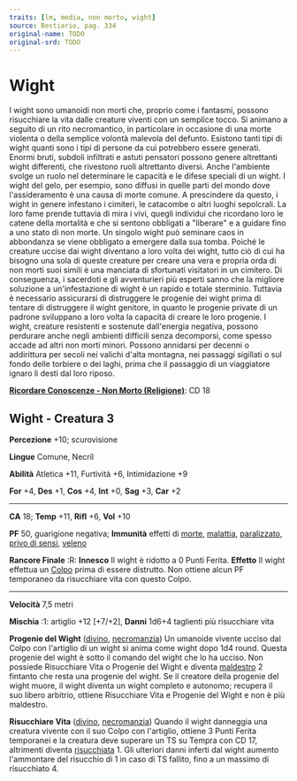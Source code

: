 ```yaml
---
traits: [lm, media, non morto, wight]
source: Bestiario, pag. 334
original-name: TODO
original-srd: TODO
---
```


# Wight

I wight sono umanoidi non morti che, proprio come i fantasmi, possono
risucchiare la vita dalle creature viventi con un semplice tocco. Si animano a
seguito di un rito necromantico, in particolare in occasione di una morte
violenta o della semplice volontà malevola del defunto. Esistono tanti tipi di
wight quanti sono i tipi di persone da cui potrebbero essere generati. Enormi
bruti, subdoli infiltrati e astuti pensatori possono genere altrettanti wight
differenti, che rivestono ruoli altrettanto diversi. Anche l'ambiente svolge un
ruolo nel determinare le capacità e le difese speciali di un wight. I wight del
gelo, per esempio, sono diffusi in quelle parti del mondo dove l'assideramento è
una causa di morte comune. A prescindere da questo, i wight in genere infestano
i cimiteri, le catacombe o altri luoghi sepolcrali. La loro fame prende tuttavia
di mira i vivi, quegli individui che ricordano loro le catene della mortalità e
che si sentono obbligati a "liberare" e a guidare fino a uno stato di non morte.
Un singolo wight può seminare caos in abbondanza se viene obbligato a emergere
dalla sua tomba. Poiché le creature uccise dai wight diventano a loro volta dei
wight, tutto ciò di cui ha bisogno una sola di queste creature per creare una
vera e propria orda di non morti suoi simili è una manciata di sfortunati
visitatori in un cimitero. Di conseguenza, i sacerdoti e gli avventurieri più
esperti sanno che la migliore soluzione a un'infestazione di wight è un rapido e
totale sterminio. Tuttavia è necessario assicurarsi di distruggere le progenie
dei wight prima di tentare di distruggere il wight genitore, in quanto le
progenie private di un padrone sviluppano a loro volta la capacità di creare le
loro progenie. I wight, creature resistenti e sostenute dall'energia negativa,
possono perdurare anche negli ambienti difficili senza decomporsi, come spesso
accade ad altri non morti minori. Possono annidarsi per decenni o addirittura
per secoli nei valichi d'alta montagna, nei passaggi sigillati o sul fondo delle
torbiere o dei laghi, prima che il passaggio di un viaggiatore ignaro li desti
dal loro riposo.

**[Ricordare Conoscenze - Non Morto (Religione)](/azioni/ricordare-conoscenze)**:
CD 18

## Wight - Creatura 3

**Percezione** +10; scurovisione

**Lingue** Comune, Necril

**Abilità** Atletica +11, Furtività +6, Intimidazione +9

**For** +4, **Des** +1, **Cos** +4, **Int** +0, **Sag** +3, **Car** +2

---

**CA** 18; **Temp** +11, **Rifl** +6, **Vol** +10

**PF** 50, guarigione negativa; **Immunità** effetti di [morte](/tratti/morte),
[malattia](/tratti/malattia), [paralizzato](/condizioni/paralizzato),
[privo di sensi](/condizioni/privo-di-sensi), [veleno](/tratti/veleno)

**Rancore Finale** :R: **Innesco** Il wight è ridotto a 0 Punti Ferita.
**Effetto** Il wight effettua un [Colpo](/azioni/colpire) prima di essere
distrutto. Non ottiene alcun PF temporaneo da risucchiare vita con questo Colpo.

---

**Velocità** 7,5 metri

**Mischia** :1: artiglio +12 \[+7/+2], **Danni** 1d6+4 taglienti più risucchiare
vita

**Progenie del Wight** ([divino](/tratti/divino),
[necromanzia](/tratti/necromanzia)) Un umanoide vivente ucciso dal Colpo con
l'artiglio di un wight si anima come wight dopo 1d4 round. Questa progenie del
wight è sotto il comando del wight che lo ha ucciso. Non possiede Risucchiare
Vita o Progenie del Wight e diventa [maldestro](/condizioni/maldestro) 2
fintanto che resta una progenie del wight. Se il creatore della progenie del
wight muore, il wight diventa un wight completo e autonomo; recupera il suo
libero arbitrio, ottiene Risucchiare Vita e Progenie del Wight e non è più
maldestro.

**Risucchiare Vita** ([divino](/tratti/divino),
[necromanzia](/tratti/necromanzia)) Quando il wight danneggia una creatura
vivente con il suo Colpo con l'artiglio, ottiene 3 Punti Ferita temporanei e la
creatura deve superare un TS su Tempra con CD 17, altrimenti diventa
[risucchiata](/condizioni/risucchiato) 1. Gli ulteriori danni inferti dal wight
aumento l'ammontare del risucchio di 1 in caso di TS fallito, fino a un massimo
di risucchiato 4.
